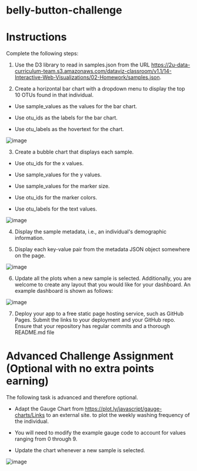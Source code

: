 # belly-button-challenge

# Instructions
Complete the following steps:

1. Use the D3 library to read in samples.json from the URL https://2u-data-curriculum-team.s3.amazonaws.com/dataviz-classroom/v1.1/14-Interactive-Web-Visualizations/02-Homework/samples.json.

2. Create a horizontal bar chart with a dropdown menu to display the top 10 OTUs found in that individual.

* Use sample_values as the values for the bar chart.

* Use otu_ids as the labels for the bar chart.

* Use otu_labels as the hovertext for the chart.

![image](https://github.com/martin0s/belly-button-challenge/assets/61669834/0222a65f-905a-4a2d-b920-5335cf66d412)

3. Create a bubble chart that displays each sample.

* Use otu_ids for the x values.

* Use sample_values for the y values.

* Use sample_values for the marker size.

* Use otu_ids for the marker colors.

* Use otu_labels for the text values.

![image](https://github.com/martin0s/belly-button-challenge/assets/61669834/4587b0ef-8a20-4648-93d2-d2d20cb48935)

4. Display the sample metadata, i.e., an individual's demographic information.

5. Display each key-value pair from the metadata JSON object somewhere on the page.

![image](https://github.com/martin0s/belly-button-challenge/assets/61669834/041ef563-5675-4c53-b349-0feeaf2d78fc)

6. Update all the plots when a new sample is selected. Additionally, you are welcome to create any layout that you would like for your dashboard. An example dashboard is shown as follows:

![image](https://github.com/martin0s/belly-button-challenge/assets/61669834/80aef65f-cb02-4d79-a41f-9120346979a7)

7. Deploy your app to a free static page hosting service, such as GitHub Pages. Submit the links to your deployment and your GitHub repo. Ensure that your repository has regular commits and a thorough README.md file

# Advanced Challenge Assignment (Optional with no extra points earning)
The following task is advanced and therefore optional.

* Adapt the Gauge Chart from https://plot.ly/javascript/gauge-charts/Links to an external site. to plot the weekly washing frequency of the individual.

* You will need to modify the example gauge code to account for values ranging from 0 through 9.

* Update the chart whenever a new sample is selected.

![image](https://github.com/martin0s/belly-button-challenge/assets/61669834/e15cef51-1729-42dd-abc2-1b2e8ebcc5e5)

